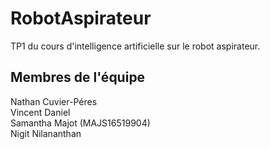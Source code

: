 # RobotAspirateur  
TP1 du cours d'intelligence artificielle sur le robot aspirateur.  

## Membres de l'équipe  
Nathan Cuvier-Péres  
Vincent Daniel  
Samantha Majot (MAJS16519904)  
Nigit Nilananthan  
